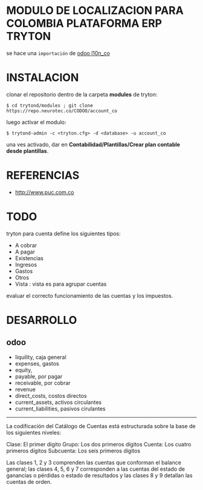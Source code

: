 # MODULO DE LOCALIZACION PARA COLOMBIA PLATAFORMA ERP TRYTON

se hace una ``importación`` de [odoo l10n_co](https://github.com/buguelos/odoo/tree/master/addons/l10n_co/data)

# INSTALACION

clonar el repositorio dentro de la carpeta **modules** de tryton:
~~~
$ cd trytond/modules ; git clone https://repo.neurotec.co/CODOO/account_co
~~~

luego activar el modulo:

~~~
$ trytond-admin -c <tryton.cfg> -d <database> -u account_co
~~~

una ves activado, dar en **Contabilidad/Plantillas/Crear plan contable desde plantillas**.

# REFERENCIAS

  * http://www.puc.com.co


# TODO

tryton para cuenta define los siguientes tipos:
  * A cobrar
  * A pagar
  * Existencias
  * Ingresos
  * Gastos
  * Otros
  * Vista : vista es para agrupar cuentas

evaluar el correcto funcionamiento de las cuentas y los impuestos.


# DESARROLLO 

## odoo

- liquility, caja general
- expenses, gastos
- equity,
- payable, por pagar
- receivable, por cobrar
- revenue
- direct_costs, costos directos
- current_assets, activos circulantes
- current_liabilities, pasivos cirulantes

---
La codificación del Catálogo de Cuentas está estructurada sobre la base de los siguientes niveles:

Clase:
    El primer dígito
Grupo:
    Los dos primeros dígitos
Cuenta:
    Los cuatro primeros dígitos
Subcuenta:
    Los seis primeros dígitos

Las clases 1, 2 y 3 comprenden las cuentas que conforman el balance general; las clases 4, 5, 6 y 7 corresponden a las cuentas del estado de ganancias o pérdidas o estado de resultados y las clases 8 y 9 detallan las cuentas de orden.



